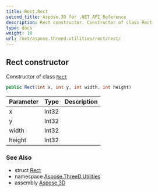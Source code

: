 ```yaml
---
title: Rect.Rect
second_title: Aspose.3D for .NET API Reference
description: Rect constructor. Constructor of class Rect
type: docs
weight: 10
url: /net/aspose.threed.utilities/rect/rect/
---
```

## Rect constructor

Constructor of class [`Rect`](../)

```csharp
public Rect(int x, int y, int width, int height)
```

| Parameter | Type | Description |
| --- | --- | --- |
| x | Int32 |  |
| y | Int32 |  |
| width | Int32 |  |
| height | Int32 |  |

### See Also

* struct [Rect](../)
* namespace [Aspose.ThreeD.Utilities](../../../aspose.threed.utilities/)
* assembly [Aspose.3D](../../../)


